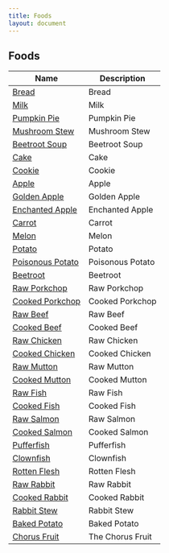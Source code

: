 ```yaml
---
title: Foods
layout: document
---
```


## Foods

|Name|Description|
|---|---|
|[Bread](Bread)|Bread|
|[Milk](Milk)|Milk|
|[Pumpkin Pie](Pumpkin_Pie)|Pumpkin Pie|
|[Mushroom Stew](Mushroom_Stew)|Mushroom Stew|
|[Beetroot Soup](Beetroot_Soup)|Beetroot Soup|
|[Cake](Cake)|Cake|
|[Cookie](Cookie)|Cookie|
|[Apple](Apple)|Apple|
|[Golden Apple](Golden_Apple)|Golden Apple|
|[Enchanted Apple](Enchanted_Apple)|Enchanted Apple|
|[Carrot](Carrot)|Carrot|
|[Melon](Melon)|Melon|
|[Potato](Potato)|Potato|
|[Poisonous Potato](Poisonous_Potato)|Poisonous Potato|
|[Beetroot](Beetroot)|Beetroot|
|[Raw Porkchop](Raw_Porkchop)|Raw Porkchop|
|[Cooked Porkchop](Cooked_Porkchop)|Cooked Porkchop|
|[Raw Beef](Raw_Beef)|Raw Beef|
|[Cooked Beef](Cooked_Beef)|Cooked Beef|
|[Raw Chicken](Raw_Chicken)|Raw Chicken|
|[Cooked Chicken](Cooked_Chicken)|Cooked Chicken|
|[Raw Mutton](Raw_Mutton)|Raw Mutton|
|[Cooked Mutton](Cooked_Mutton)|Cooked Mutton|
|[Raw Fish](Raw_Fish)|Raw Fish|
|[Cooked Fish](Cooked_Fish)|Cooked Fish|
|[Raw Salmon](Raw_Salmon)|Raw Salmon|
|[Cooked Salmon](Cooked_Salmon)|Cooked Salmon|
|[Pufferfish](Pufferfish)|Pufferfish|
|[Clownfish](Clownfish)|Clownfish|
|[Rotten Flesh](Rotten_Flesh)|Rotten Flesh|
|[Raw Rabbit](Raw_Rabbit)|Raw Rabbit|
|[Cooked Rabbit](Cooked_Rabbit)|Cooked Rabbit|
|[Rabbit Stew](Rabbit_Stew)|Rabbit Stew|
|[Baked Potato](Baked_Potato)|Baked Potato|
|[Chorus Fruit](Chorus_Fruit)|The Chorus Fruit|

